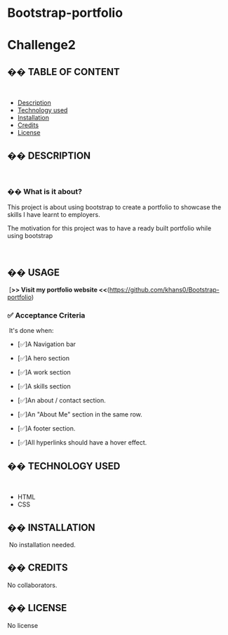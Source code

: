 # Bootstrap-portfolio

# Challenge2
## �� TABLE OF CONTENT
​
- [Description](#-description)
- [Technology used](#-technology-used)
- [Installation](#-installation)
- [Credits](#-credits)
- [License](#-license)
​
## �� DESCRIPTION
​
### �� What is it about?

This project is about using bootstrap to create a portfolio to showcase the skills I have learnt to employers.

The motivation for this project was to have a ready built portfolio while using bootstrap

​
## �� USAGE
​
[**>> Visit my portfolio website <<**(https://github.com/khans0/Bootstrap-portfolio)

### ✅ Acceptance Criteria
​
It's done when:
​
- [✅]A Navigation bar

- [✅]A hero section
- [✅]A work section

- [✅]A skills section



- [✅]An about / contact section.

- [✅]An "About Me" section in the same row.

- [✅]A footer section.

- [✅]All hyperlinks should have a hover effect.


## �� TECHNOLOGY USED
​
- HTML
- CSS
​
## �� INSTALLATION
​
No installation needed.
​
## �� CREDITS

​No collaborators.

## �� LICENSE

​No license
